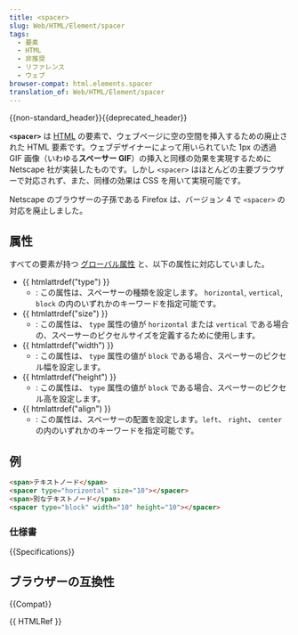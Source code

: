 ```yaml
---
title: <spacer>
slug: Web/HTML/Element/spacer
tags:
  - 要素
  - HTML
  - 非推奨
  - リファレンス
  - ウェブ
browser-compat: html.elements.spacer
translation_of: Web/HTML/Element/spacer
---
```


{{non-standard_header}}{{deprecated_header}}

**`<spacer>`** は [HTML](/ja/docs/Web/HTML) の要素で、ウェブページに空の空間を挿入するための廃止された HTML 要素です。ウェブデザイナーによって用いられていた 1px の透過 GIF 画像（いわゆる**スペーサー GIF**）の挿入と同様の効果を実現するために Netscape 社が実装したものです。しかし `<spacer>` はほとんどの主要ブラウザーで対応されず、また、同様の効果は CSS を用いて実現可能です。

Netscape のブラウザーの子孫である Firefox は、バージョン 4 で `<spacer>` の対応を廃止しました。

## 属性

すべての要素が持つ [グローバル属性](/ja/docs/Web/HTML/Global_attributes) と、以下の属性に対応していました。

- {{ htmlattrdef("type") }}
  - : この属性は、スペーサーの種類を設定します。 `horizontal`, `vertical`, `block` の内のいずれかのキーワードを指定可能です。
- {{ htmlattrdef("size") }}
  - : この属性は、 `type` 属性の値が `horizontal` または `vertical` である場合の、スペーサーのピクセルサイズを定義するために使用します。
- {{ htmlattrdef("width") }}
  - : この属性は、 `type` 属性の値が `block` である場合、スペーサーのピクセル幅を設定します。
- {{ htmlattrdef("height") }}
  - : この属性は、 `type` 属性の値が `block` である場合、スペーサーのピクセル高を設定します。
- {{ htmlattrdef("align") }}
  - : この属性は、スペーサーの配置を設定します。`left`、 `right`、 `center` の内のいずれかのキーワードを指定可能です。

## 例

```html
<span>テキストノード</span>
<spacer type="horizontal" size="10"></spacer>
<span>別なテキストノード</span>
<spacer type="block" width="10" height="10"></spacer>
```

### 仕様書

{{Specifications}}

## ブラウザーの互換性

{{Compat}}

{{ HTMLRef }}
